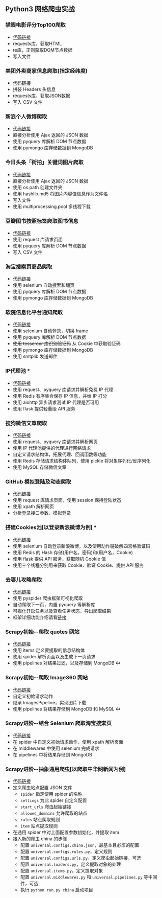 Python3 网络爬虫实战
------
### 猫眼电影评分Top100爬取
- [代码链接](chapter3/maoyan.py)
- requests库，获取HTML
- re库，正则获取DOM节点数据
- 写入文件

### 美团外卖商家信息爬取(指定经纬度)
- [代码链接](chapter3/meituan_waimai.py)
- 拼装 Headers 头信息
- requests库，获取JSON数据
- 写入 CSV 文件

### 新浪个人微博爬取
- [代码链接](chapter6/weibo.py)
- 直接分析使用 Ajax 返回的 JSON 数据
- 使用 pyquery 库解析 DOM 节点数据
- 使用 pymongo 库存储数据到 MongoDB

### 今日头条「街拍」关键词图片爬取
- [代码链接](chapter6/jiepai.py)
- 直接分析使用 Ajax 返回的 JSON 数据
- 使用 os.path 创建文件夹
- 使用 hashlib.md5 将图片内容值信息作为文件名
- 写入文件
- 使用 multiprocessing.pool 多线程下载

### 豆瓣图书按照标签爬取图书信息
- [代码链接](chapter6/douban.py)
- 使用 request 库请求页面
- 使用 pyquery 库解析 DOM 节点数据
- 写入 CSV 文件

### 淘宝搜索页商品爬取
- [代码链接](chapter7/taobao.py)
- 使用 selenium 自动搜索和翻页
- 使用 pyquery 库解析 DOM 节点数据
- 使用 pymongo 库存储数据到 MongoDB

### 软院信息化平台通知爬取
- [代码链接](chapter8/ustc_sse/ustc_sse.py)
- 使用 selenium 自动登录，切换 frame
- 使用 pyquery 库解析 DOM 节点数据
- ~~使用 tesserocr 库识别验证码~~ 从 Cookie 中获取验证码
- 使用 pymongo 库存储数据到 MongoDB
- 使用 smtplib 发送邮件

### IP代理池 *
- [代码链接](https://github.com/gabearwin/ProxyPool)
- 使用 request、pyquery 库请求并解析免费 IP 代理
- 使用 Redis 有序集合保存 IP 信息，并给 IP 打分
- 使用 aiohttp 异步请求测试 IP 代理是否可用
- 使用 flask 提供轻量级 API 服务

### 搜狗微信文章爬取
- [代码链接](weixin/spider.py)
- 使用 request、pyquery 库请求并解析网页
- 使用 IP 代理池提供的代理进行网络请求
- 自定义请求结构体，拓展代理、回调函数等功能
- 使用 Redis 存储请求结构体队列，使用 pickle 将对象序列化/反序列化
- 使用 MySQL 存储微信文章

### GitHub 模拟登陆及动态爬取
- [代码链接](chapter10/github.py)
- 使用 request 库请求页面，使用 session 保持登陆状态
- 使用 xpath 解析网页
- 分析登录接口参数，模拟登录

### 搭建Cookies池[以登录新浪微博为例] *
- [代码链接](https://github.com/gabearwin/CookiesPool)
- 使用 selenium 自动登录新浪微博，以及使用动作链破解四宫格验证码
- 使用 Redis 的 Hash 存储(用户名，密码)和(用户名，Cookie)
- 使用 flask 提供 API 服务，获取随机 Cookie 值
- 使用三个线程分别用来获取 Cookie、验证 Cookie、提供 API 服务

### 去哪儿攻略爬取
- [代码链接](chapter12/qunar.py)
- 使用 pyspider 爬虫框架可视化爬取
- 自动爬取下一页，内置 pyquery 等解析库
- 可视化开启任务以及查看任务状态，导出爬取结果
- 框架详细功能介绍请看[链接](https://github.com/binux/pyspider)

### Scrapy初始--爬取 quotes 网站
- [代码链接](chapter13/tutorial/tutorial/spiders/quotes.py)
- 使用 items 定义要提取的信息结构体
- 使用 spider 解析页面以及生成下一页请求
- 使用 pipelines 对结果过滤，以及存储到 MongoDB 中

### Scrapy初始--爬取 Image360 网站
- [代码链接](chapter13/pipeline/pipeline/spiders/images.py)
- 自定义初始请求动作
- 继承 ImagesPipeline，实现图片下载
- 使用 pipelines 将结果存储到 MongoDB 和 MySQL 中

### Scrapy进阶--结合 Selenium 爬取淘宝搜索页
- [代码链接](chapter13/scrapyselenium/scrapyselenium/spiders/taobao.py)
- 在 spider 中自定义初始请求动作，使用 xpath 解析页面
- 在 middlewares 中使用 selenium 完成请求
- 在 pipelines 中将结果存储到 MongoDB

### Scrapy进阶--抽象通用爬虫[以爬取中华网新闻为例]
- [代码链接](chapter13/universal/run.py)
- 定义爬虫站点配置 JSON 文件
    - `spider` 指定使用 spider 的名称
    - `settings` 为此 spider 自定义配置
    - `start_urls` 爬虫起始链接
    - `allowed_domains` 允许爬取的站点
    - `rules` 站点爬取规则
    - `item` 站点提取规则
- 在通用 spider 中对上面配置参数初始化，并提取 item
- 接入新的爬虫 china 的步骤
    - 配置 `universal.configs.china.json`，最基本且必须的配置
    - 配置 `universal.configs.rules.py`，定义规则
    - 配置 `universal.configs.urls.py`，定义爬虫起始链接，可选
    - 配置 `universal.loaders.py`，定义提取对象的处理
    - 配置 `universal.items.py`，定义提取对象
    - 配置 `universal.middlewares.py` 和 `universal.pipelines.py` 等中间件，可选
    - 执行 `python run.py china` 启动项目
